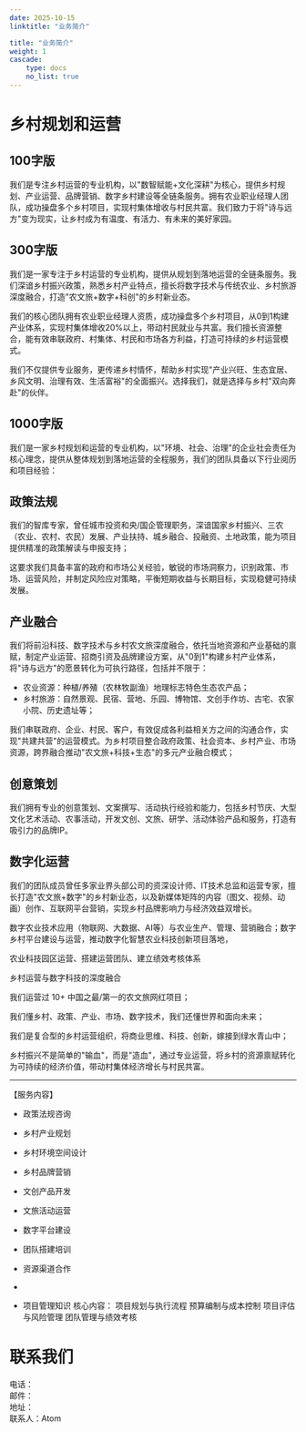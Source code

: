 ```yaml
---
date: 2025-10-15
linktitle: "业务简介"

title: "业务简介"
weight: 1
cascade:
    type: docs
    no_list: true
---
```


# 乡村规划和运营

## 100字版
我们是专注乡村运营的专业机构，以"数智赋能+文化深耕"为核心，提供乡村规划、产业运营、品牌营销、数字乡村建设等全链条服务。拥有农业职业经理人团队，成功操盘多个乡村项目，实现村集体增收与村民共富。我们致力于将"诗与远方"变为现实，让乡村成为有温度、有活力、有未来的美好家园。

## 300字版
我们是一家专注于乡村运营的专业机构，提供从规划到落地运营的全链条服务。我们深谙乡村振兴政策，熟悉乡村产业特点，擅长将数字技术与传统农业、乡村旅游深度融合，打造"农文旅+数字+科创"的乡村新业态。

我们的核心团队拥有农业职业经理人资质，成功操盘多个乡村项目，从0到1构建产业体系，实现村集体增收20%以上，带动村民就业与共富。我们擅长资源整合，能有效串联政府、村集体、村民和市场各方利益，打造可持续的乡村运营模式。

我们不仅提供专业服务，更传递乡村情怀，帮助乡村实现"产业兴旺、生态宜居、乡风文明、治理有效、生活富裕"的全面振兴。选择我们，就是选择与乡村"双向奔赴"的伙伴。

## 1000字版
我们是一家乡村规划和运营的专业机构，以"环境、社会、治理"的企业社会责任为核心理念，提供从整体规划到落地运营的全程服务，我们的团队具备以下行业阅历和项目经验：


## 政策法规

我们的智库专家，曾任城市投资和央/国企管理职务，深谙国家乡村振兴、三农（农业、农村、农民）发展、产业扶持、城乡融合、投融资、土地政策，能为项目提供精准的政策解读与申报支持；

这要求我们具备丰富的政府和市场公关经验，敏锐的市场洞察力，识别政策、市场、运营风险，并制定风险应对策略，平衡短期收益与长期目标，实现稳健可持续发展。


## 产业融合

我们将前沿科技、数字技术与乡村农文旅深度融合，依托当地资源和产业基础的禀赋，制定产业运营、招商引资及品牌建设方案，从"0到1"构建乡村产业体系，将"诗与远方"的愿景转化为可执行路径，包括并不限于：

- 农业资源：种植/养殖（农林牧副渔）地理标志特色生态农产品；
- 乡村旅游：自然景观、民宿、营地、乐园、博物馆、文创手作坊、古宅、农家小院、历史遗址等；

我们串联政府、企业、村民、客户，有效促成各利益相关方之间的沟通合作，实现"共建共营"的运营模式。为乡村项目整合政府政策、社会资本、乡村产业、市场资源，跨界融合推动"农文旅+科技+生态"的多元产业融合模式；


## 创意策划

我们拥有专业的创意策划、文案撰写、活动执行经验和能力，包括乡村节庆、大型文化艺术活动、农事活动，开发文创、文旅、研学、活动体验产品和服务，打造有吸引力的品牌IP。



## 数字化运营 

我们的团队成员曾任多家业界头部公司的资深设计师、IT技术总监和运营专家，擅长打造"农文旅+数字"的乡村新业态，以及新媒体矩阵的内容（图文、视频、动画）创作、互联网平台营销，实现乡村品牌影响力与经济效益双增长。

数字农业技术应用（物联网、大数据、AI等）与农业生产、管理、营销融合；数字乡村平台建设与运营，推动数字化智慧农业科技创新项目落地，

农业科技园区运营、搭建运营团队、建立绩效考核体系

乡村运营与数字科技的深度融合


我们运营过 10+ 中国之最/第一的农文旅网红项目；

我们懂乡村、政策、产业、市场、数字技术，我们还懂世界和面向未来；

我们是复合型的乡村运营组织，将商业思维、科技、创新，嫁接到绿水青山中；

乡村振兴不是简单的"输血"，而是"造血"，通过专业运营，将乡村的资源禀赋转化为可持续的经济价值，带动村集体经济增长与村民共富。

---------



【服务内容】
- 政策法规咨询
- 乡村产业规划
- 乡村环境空间设计
- 乡村品牌营销
- 文创产品开发
- 文旅活动运营
- 数字平台建设
- 团队搭建培训
- 资源渠道合作

- 

-  项目管理知识
核心内容：
项目规划与执行流程
预算编制与成本控制
项目评估与风险管理
团队管理与绩效考核



# 联系我们

电话：  
邮件：  
地址：  
联系人：Atom

